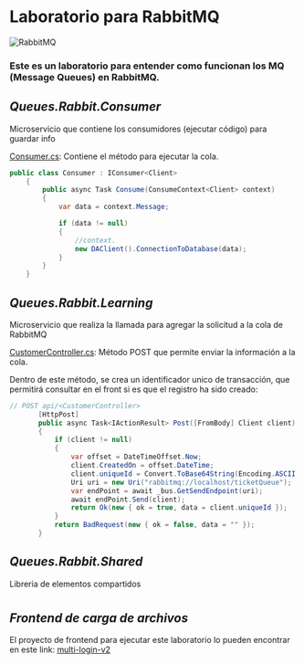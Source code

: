 # Laboratorio para RabbitMQ

![RabbitMQ](https://pbs.twimg.com/profile_images/1223261138059780097/eH73w5lN_400x400.jpg)

### Este es un laboratorio para entender como funcionan los MQ (Message Queues) en RabbitMQ.

## *Queues.Rabbit.Consumer*
Microservicio que contiene los consumidores (ejecutar código) para guardar info

[Consumer.cs](Queues.Rabbit.Consumer/Consumers/Consumer.cs): Contiene el método para ejecutar la cola.

```cs
public class Consumer : IConsumer<Client>
    {
        public async Task Consume(ConsumeContext<Client> context)
        {
            var data = context.Message;

            if (data != null)
            {
                //context.
                new DAClient().ConnectionToDatabase(data);
            }
        }
    }
 ```

## *Queues.Rabbit.Learning*
Microservicio que realiza la llamada para agregar la solicitud a la cola de RabbitMQ

[CustomerController.cs](Queues.Rabbit.Learning/Controllers/CustomerController.cs): Método POST que permite enviar la información a la cola.

Dentro de este método, se crea un identificador unico de transacción, que permitirá consultar en el front si es que el registro ha sido creado:

 ```cs
// POST api/<CustomerController>
        [HttpPost]
        public async Task<IActionResult> Post([FromBody] Client client)
        {
            if (client != null)
            {
                var offset = DateTimeOffset.Now;
                client.CreatedOn = offset.DateTime;
                client.uniqueId = Convert.ToBase64String(Encoding.ASCII.GetBytes(offset.ToUnixTimeSeconds().ToString()));
                Uri uri = new Uri("rabbitmq://localhost/ticketQueue");
                var endPoint = await _bus.GetSendEndpoint(uri);
                await endPoint.Send(client);
                return Ok(new { ok = true, data = client.uniqueId });
            }
            return BadRequest(new { ok = false, data = "" });
        }
 ```

## *Queues.Rabbit.Shared*
Libreria de elementos compartidos


#
## *Frontend de carga de archivos*
El proyecto de frontend para ejecutar este laboratorio lo pueden encontrar en este link: [multi-login-v2]()

#